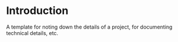 
# Introduction

A template for noting down the details of a project, for documenting technical details, etc.   

<br>
<br>

<br>
<br>

<br>
<br>

<br>
<br>
